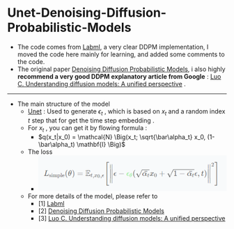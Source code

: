 # Unet-Denoising-Diffusion-Probabilistic-Models

- The code comes from  [Labml](https://nn.labml.ai/diffusion/ddpm/index.html), a very clear DDPM implementation, I moved the code here mainly for learning, and added some comments to the code.
- The original paper [Denoising Diffusion Probabilistic Models](https://arxiv.org/abs/2006.11239), i also highly **recommend a very good DDPM explanatory article from Google** : [Luo C. Understanding diffusion models: A unified perspective](https://arxiv.org/abs/2208.11970) . 
---
- The main structure of the model
	- [Unet](https://arxiv.org/abs/1505.04597) : Used to generate $\epsilon_t$ ,   which is based on $x_t$ and a random index $t$ step that for get the time step embedding .
	- For  $x_t$  ,  you  can get  it by flowing formula :
		- $q(x_t|x_0) = \mathcal{N} \Big(x_t; \sqrt{\bar\alpha_t} x_0, (1-\bar\alpha_t) \mathbf{I} \Big)$
	- The loss 
		- ![loss.png](https://github.com/CHENHUI-X/Unet-Denoising-Diffusion-Probabilistic-Models/blob/main/_resources/loss.png)
	- For more details of the model, please refer to 
		- 	 [1] [Labml](https://nn.labml.ai/diffusion/ddpm/index.html) 
		- 	 [2] [Denoising Diffusion Probabilistic Models](https://arxiv.org/abs/2006.11239) 
		- 	 [3] [Luo C. Understanding diffusion models: A unified perspective](https://arxiv.org/abs/2208.11970) 
